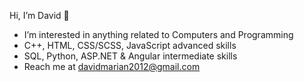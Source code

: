 Hi, I’m David 👋
- I’m interested in anything related to Computers and Programming
- C++, HTML, CSS/SCSS, JavaScript advanced skills 
- SQL, Python, ASP.NET & Angular intermediate skills
- Reach me at davidmarian2012@gmail.com

<!---
davidmarian2012/davidmarian2012 is a ✨ special ✨ repository because its `README.md` (this file) appears on your GitHub profile.
You can click the Preview link to take a look at your changes.
--->
